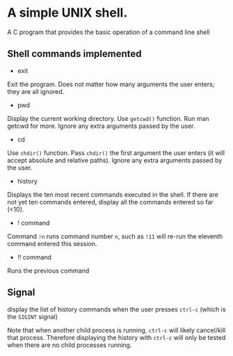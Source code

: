 #  A simple UNIX shell.
A C program that provides the basic operation of a command line shell 

## Shell commands implemented

* exit

Exit the program. Does not matter how many arguments the user enters; they are all ignored.

* pwd

Display the current working directory. Use `getcwd()` function. Run man getcwd for more. Ignore any extra arguments passed by the user.

* cd 

Use `chdir()` function. Pass `chdir()` the first argument the user enters (it will accept absolute and relative paths). Ignore any extra arguments passed by the user.

* history

Displays the ten most recent commands executed in the shell. If there are not yet ten commands entered, display all the commands entered so far (<10).

* ! command 

Command `!n` runs command number `n`, such as `!11` will re-run the eleventh command entered this session. 

* !! command

 Runs the previous command

## Signal

display the list of history commands when the user presses `ctrl-c` (which is the `SIGINT` signal)

Note that when another child process is running, `ctrl-c` will likely cancel/kill that process. Therefore displaying the history with `ctrl-c` will only be tested when there are no child processes running.
